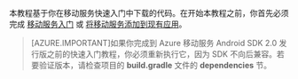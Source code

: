 本教程基于你在移动服务快速入门中下载的代码。在开始本教程之前，你首先必须完成 [移动服务入门][] 或 [将移动服务添加到现有应用][]。

> [AZURE.IMPORTANT]如果你完成到 Azure 移动服务 Android SDK 2.0 发行版之前的快速入门教程，你必须重新执行它，因为 SDK 不向后兼容。若要验证版本，请检查项目的 **build.gradle** 文件的 **dependencies** 节。


<!-- URLs. -->
[移动服务入门]: /documentation/articles/mobile-services-android-get-started
[将移动服务添加到现有应用]: /documentation/articles/mobile-services-android-get-started-data


<!---HONumber=71-->